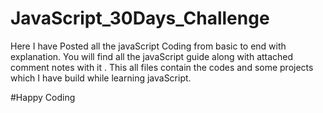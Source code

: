 # JavaScript_30Days_Challenge
Here I have Posted all the javaScript Coding from basic to end with explanation.
You will find all the javaScript guide along with attached comment notes with it .
This all files contain the codes and some projects which I have build while learning javaScript.

  #Happy Coding 
